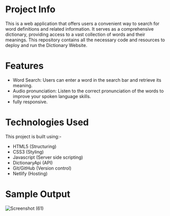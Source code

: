 # Project Info 
This is a web application that offers users a convenient way to search for word definitions and related information. It serves as a comprehensive dictionary, providing access to a vast collection of words and their meanings. This repository contains all the necessary code and resources to deploy and run the Dictionary Website.

# Features
- Word Search: Users can enter a word in the search bar and retrieve its meaning.
- Audio pronunciation: Listen to the correct pronunciation of the words to improve your spoken language skills.
- fully responsive.

# Technologies Used
This project is built using:- 
- HTML5 (Structuring)
- CSS3 (Styling) 
- Javascript (Server side scripting)
- DictionaryApi (API)
- Git/GitHub (Version control) 
- Netlify (Hosting)

# Sample Output 

![Screenshot (61)](https://github.com/krutika-ladani/Front-End-Projects/assets/119760273/f33360b2-9ce1-43a6-bef6-94a8045a016a)
